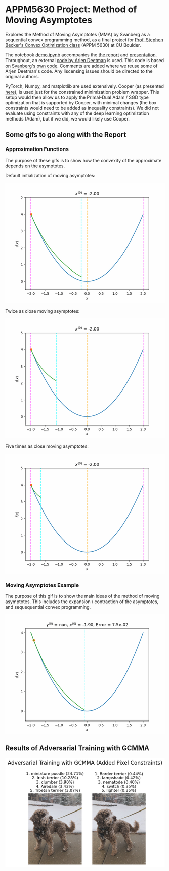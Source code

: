 # APPM5630 Project: Method of Moving Asymptotes
Explores the Method of Moving Asymptotes (MMA) by Svanberg as a sequential convex programming method, as a final project for [Prof. Stephen Becker's Convex Optimization class](https://github.com/stephenbeckr/convex-optimization-class) (APPM 5630) at CU Boulder.

The notebook [demo.ipynb](demo.ipynb) accompanies the [the report](./APPM5630_Project.pdf) and [presentation](./MMA.pptx).  Throughout, an external [code by Arjen Deetman](https://github.com/arjendeetman/GCMMA-MMA-Python/tree/master/Code) is used. This code is based on [Svanberg's own code](http://www.smoptit.se/). Comments are added where we reuse some of Arjen Deetman's code. Any liscensing issues should be directed to the original authors.

PyTorch, Numpy, and matplotlib are used extensively. Cooper (as presented [here](https://github.com/cooper-org/cooper)), is used just for the constrained minimization problem wrapper. This setup would then allow us to apply the Primal-Dual Adam / SGD type optimization that is supported by Cooper, with minimal changes (the box constraints would need to be added as inequality constraints). We did not evaluate using constraints with any of the deep learning optimization methods (Adam), but if we did, we would likely use Cooper.

## Some gifs to go along with the Report

### Approximation Functions
The purpose of these gifs is to show how the convexity of the approximate depends on the asymptotes.


Default initialization of moving asymptotes:


![image](quad_fun_ma1.gif "")

Twice as close moving asymptotes:


![image](quad_fun_ma2.gif "ma2")

Five times as close moving asymptotes:


![image](quad_fun_ma5.gif "ma3")


### Moving Asymptotes Example
The purpose of this gif is to show the main ideas of the method of moving asymptotes. This includes the expansion / contraction of the asymptotes, and sequequential convex programming.

![image](mma_steps.gif "mma_steps")

## Results of Adversarial Training with GCMMA
![image](dante_gcmma.png)

